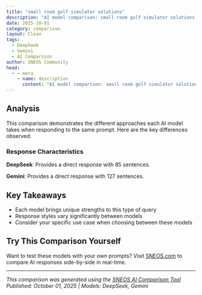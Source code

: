 ```yaml
---
title: "small room golf simulator solutions"
description: "AI model comparison: small room golf simulator solutions..."
date: 2025-10-01
category: comparison
layout: Clean
tags:
  - DeepSeek
  - Gemini
  - AI Comparison
author: SNEOS Community
head:
  - - meta
    - name: description
      content: "AI model comparison: small room golf simulator solutions..."
---
```


<ChatComparison
  title="small room golf simulator solutions"
  prompt="small room golf simulator solutions"
  :responses='{"DeepSeek": "Of course! Building a golf simulator for a small room is a fantastic project, but it requires careful planning to maximize your space. The key is to focus on **space-saving technology and a flexible setup**.\n\nHere is a comprehensive guide to small room golf simulator solutions, broken down by critical considerations and specific product recommendations.\n\n### First, Define Your \u0022Small Room\u0022 Dimensions\n\nThis is the most important step. Measure your **width, depth, and height** precisely.\n\n* **Low Ceilings (8\u0027 - 9\u0027):** This is your primary constraint. You\u0027ll need to consider your own height and swing.\n* **Limited Depth (10\u0027 - 14\u0027):** This dictates the type of launch monitor you can use and your safety.\n* **Narrow Width (10\u0027 - 12\u0027):** This affects whether you can swing a driver comfortably and if you need an offset hitting position.\n\n---\n\n### Key Considerations for a Small Space\n\n#### 1. Launch Monitor Technology (The Heart of the System)\nThis is your biggest decision. For small rooms, **camera-based** and **doppler radar** units have significant space requirements. The best solutions are **Photometric (overhead) or Radar with limited flight space**.\n\n**Top Recommendations for Small Rooms:**\n\n* **SkyTrak\u002B / Original SkyTrak:** The classic choice for tight spaces. It uses photometric technology and only needs about 8-10 feet of ball flight. It\u0027s placed directly to the side of the ball. Excellent balance of price and performance.\n* **Foresight Sports GC3 / Bushnell Launch Pro:** A step up in accuracy and speed. Like the SkyTrak, it\u0027s photometric and sits directly behind the ball. It requires almost no ball flight, making it perfect for the shallowest of rooms.\n* **Uneekor EYE MINI:** A fantastic overhead unit. It mounts to the ceiling just in front of the ball. It requires minimal floor space and provides incredibly accurate club data without any stickers. Great for a clean setup.\n* **FlightScope Mevo\u002B (with 2023 Pro Package):** The best radar option for limited space. With its **\u0022Indoor Mode\u0022** and **\u0022Limited Flight\u0022** settings, it can work in as little as 8 feet of ball flight behind you and 10-12 feet in front. You must have the space behind you for this to work.\n\n**Avoid (or use with caution) in very small spaces:**\n* **Full-Size Radar (TrackMan, FlightScope X3):** Require 16-20\u002B feet of ball flight.\n* **Older Camera Systems (GCQuad/GC2 require some space, but less than radar):** Still good, but GC3 is often a better value now.\n\n#### 2. Hitting Screen \u0026 Enclosure\nYou don\u0027t have room for a massive, commercial-style enclosure.\n\n* **Size:** Look for a **8\u0027 W x 8\u0027 H** or **9\u0027 W x 9\u0027 H** screen. This is large enough for immersion but small enough to fit.\n* **Type:** A **retractable screen** or a **spornia-style SP7/G7 net** is ideal. You can pack it away when not in use, turning the room back into a living space.\n * **Spornia SP7/G7 Net:** Highly recommended. It has a built-in \u0022side barrier net\u0022 that protects your walls and includes a projected target. It\u0027s a fantastic all-in-one solution.\n * **Retractable Screen:** You can mount a roller to the ceiling and pull the screen down only when practicing.\n* **Enclosure:** If you build a frame, make it minimal. Use **1.5\u0022 or 2\u0022 EMT conduit pipes** from a hardware store to build a lightweight, custom-sized frame. Use heavy-duty moving blankets hung behind the screen to deaden impact and protect the wall.\n\n#### 3. Projector \u0026 Software\n* **Projector Placement:** In a small room, a **Short-Throw (ST) or Ultra-Short-Throw (UST) projector** is mandatory. It can be mounted just a few feet from the screen, eliminating shadows and keeping it safe from shanks.\n* **Software:** Your launch monitor will determine your software options.\n * **Free/Included:** SkyTrak Game Improvement, FS Skills, EYE MINI\u0027s Ignite.\n * **Premium (Subscription):** **The Golf Club 2019 (TGC 2019)** and **Awesome Golf** are popular and work with most monitors. Foresight\u0027s FSX Play is top-tier but locked to their hardware.\n\n#### 4. Safety \u0026 Room Protection\nThis is non-negotiable in a small room.\n\n* **Side Nets:** Absolutely essential. Use netting or fabric to cover the walls to your immediate left and right (for a right-handed golfer).\n* **Ceiling Protection:** If your backswing gets close to the ceiling, consider hanging some foam tiles or a net to protect both your club and the drywall.\n* **Flooring:** A high-quality, real-feel hitting mat is crucial for joint health. Consider a **5\u0027 x 5\u0027** mat to give yourself some stance room.\n\n---\n\n### Sample Small Room Setups\n\n#### Setup 1: The \u0022Budget-Conscious \u0026 Compact\u0022 (~$3,000 - $5,000)\n* **Room Size:** 9\u0027W x 10\u0027D x 8.5\u0027H\n* **Launch Monitor:** **SkyTrak\u002B**\n* **Screen/Net:** **Spornia SP7/G7 Practice Net**\n* **Projector:** BenQ TH671ST (Short-Throw)\n* **Mat:** Fiberbuilt Player Preferred or Country Club Elite\n* **Software:** The Golf Club 2019 (TGC 2019) Subscription\n* **Why it works:** The Spornia net is quick to set up and take down. The SkyTrak\u002B needs minimal space. The short-throw projector completes the immersive experience without needing a permanent enclosure.\n\n#### Setup 2: The \u0022Premium \u0026 Permanent\u0022 (~$8,000 - $12,000)\n* **Room Size:** 10\u0027W x 12\u0027D x 9\u0027H\n* **Launch Monitor:** **Foresight GC3** or **Uneekor EYE MINI**\n* **Screen/Enclosure:** Custom 8\u0027x8\u0027 EMT Conduit Frame with a premium screen and memory foam padding.\n* **Projector:** Optoma GT1090HDR (Ultra-Short-Throw)\n* **Mat:** Fiberbuilt Flight Deck or DIY stance setup.\n* **Software:** FSX Play (for GC3) or Uneekor\u0027s Refine Software (for EYE MINI)\n* **Why it works:** This setup prioritizes data accuracy and a clean, professional look. The overhead EYE MINI keeps the floor clear, while the GC3 is the gold standard for portable units.\n\n#### Setup 3: The \u0022Net-Only \u0026 Data-Focused\u0022 (~$2,000 - $4,000)\n* **Room Size:** 8\u0027W x 9\u0027D x 8\u0027H\n* **Launch Monitor:** **FlightScope Mevo\u002B** (if you have the 8ft depth behind you) or **SkyTrak\u002B**\n* **Screen/Net:** **Net Return Pro Series Net** or a similar high-quality, impact-absorbing net.\n* **Mat:** Any high-quality 4\u0027x5\u0027 mat.\n* **Display:** A large TV or monitor on a stand to your side, running the launch monitor\u0027s app.\n* **Why it works:** This is the ultimate space-saver. You forgo the projector and screen for a simple net and a TV. You get all the critical data and simulation features without needing a dedicated \u0022theater\u0022 setup.\n\n### Final Checklist Before You Buy:\n\n1. **Measure Twice:** Width, Depth, Height. Don\u0027t guess.\n2. **Swing Test:** Take your longest club and make slow-motion swings to check for clearance on all sides.\n3. **Prioritize the Launch Monitor:** Choose one that fits your space and budget.\n4. **Don\u0027t Skimp on Safety:** Budget for side and ceiling protection.\n5. **Think About Flexibility:** A retractable or pack-away net/screen can make a multi-purpose room viable.\n\nA small room should not stop you from having an excellent golf simulator. With the right components, you can create a highly effective and enjoyable practice space.", "Gemini": "Okay, let\u0027s explore some small room golf simulator solutions. Space is often the biggest constraint, so we\u0027ll focus on options that maximize playability in limited areas.\n\n**Understanding the Challenges of Small Rooms**\n\nBefore diving into solutions, let\u0027s acknowledge the challenges:\n\n* **Swing Space:** You need enough room to comfortably and safely swing a golf club without hitting walls, ceilings, or equipment. This is the biggest constraint.\n* **Projection Distance:** Projectors need a certain distance from the screen to create an adequate image size. Short throw projectors help but still require space.\n* **Depth Perception:** A shorter distance from the screen can sometimes impact the feeling of depth and realism.\n* **Safety:** Safety is paramount. You need to ensure the impact screen and surrounding area are well-protected.\n* **Acoustics:** Small rooms can create unwanted echoes. Sound dampening becomes more important.\n\n**Key Considerations Before You Start**\n\n1. **Measure Your Space:** Accurately measure the length, width, and height of your room. Consider any obstructions (pipes, beams, etc.). Draw a simple floor plan.\n2. **Identify Your Budget:** Golf simulators can range from a few hundred dollars to tens of thousands. Establish a realistic budget.\n3. **Define Your Goals:** What are you hoping to achieve with the simulator? Pure practice? Social gaming? Both? This will influence your equipment choices.\n4. **Analyze your Swing:** Do you have a shallow or steep swing plane? This affects ceiling height requirements.\n5. **Consider Your Skill Level:** A beginner might be happy with a simpler setup, while an experienced golfer might crave more advanced features.\n\n**Small Room Simulator Solutions - By Component**\n\nHere\u0027s a breakdown of solutions, categorized by the key components of a simulator:\n\n**1. Launch Monitors (Data Collection)**\n\nThis is arguably the most crucial component. It tracks your club and ball data. For small rooms, consider these options:\n\n* **Radar-Based Launch Monitors:**\n\n * **Pros:** Generally require less space behind the golfer, can be used indoors and outdoors, and often offer club data. Some can be placed to the side of the hitting area.\n * **Cons:** Can be more expensive than photometric (camera-based) options.\n * **Examples:**\n * **Garmin Approach R10:** Good entry-level option. More affordable, but less accurate than higher-end models. Requires about 6-8 feet behind you.\n * **Swing Caddie SC4:** More accuracy and features than R10 at a similar price.\n * **Foresight Sports GCQuad/GC3:** Top-of-the-line accuracy. Requires placement on the ground to the side, saving space. (expensive)\n * **Rapsodo MLM2PRO:** Solid mid-range option with good accuracy.\n\n* **Photometric (Camera-Based) Launch Monitors:**\n\n * **Pros:** Can be very accurate. Some offer video playback of your swing.\n * **Cons:** Often require more space behind the golfer. Lighting can be a factor.\n * **Examples:**\n * **SkyTrak:** Popular, relatively affordable, and accurate. Requires roughly 8-10 feet behind the golfer.\n * **Uneekor QED/EYE XO:** Overhead mounted, freeing up floor space. Requires professional installation. (expensive)\n * **Full Swing KIT:** Good accuracy, uses radar and camera, can be used indoors or outdoors.\n * **FlightScope Mevo\u002B:** Versatile option; can be used indoors and outdoors, good accuracy.\n\n* **Placement:**\n * **Behind the Hitter:** Traditional placement requires the most depth.\n * **To the Side:** Some radar-based launch monitors like the GCQuad/GC3 or Bushnell Launch Pro can be positioned to the side, significantly reducing the depth requirement.\n\n**2. Impact Screen**\n\n* **Size:** Choose the largest screen that fits comfortably in your space, while leaving adequate safety margins. Consider the aspect ratio (4:3, 16:9, or ultrawide) based on your projector and simulator software.\n* **Material:** Look for durable, low-bounce materials designed for golf simulators. Premium screens reduce noise and provide a clearer image.\n* **Mounting:**\n * **Wall-Mounted:** Easiest to install but takes up floor space.\n * **Suspended/Hanging:** Can save floor space, but requires a strong ceiling structure.\n * **Retractable:** Great for multi-purpose rooms. Can be rolled up when not in use. Adds cost and complexity.\n* **Enclosure:** A full enclosure adds safety, reduces light bleed, and contains errant shots. Some DIY options exist, or you can purchase pre-made enclosures. Consider padding the walls and ceiling of the enclosure for added safety and sound dampening.\n\n**3. Projector**\n\n* **Short Throw Projector:** Essential for small rooms. These projectors can create a large image from a very short distance (a few feet). Ultra-short throw projectors are even better, but more expensive.\n* **Brightness (Lumens):** The brighter the projector, the better the image will be, especially in rooms with ambient light. Look for at least 3000 lumens, and ideally 4000\u002B for a bright room.\n* **Resolution:** 1080p (Full HD) is the minimum, but 4K projectors offer a sharper, more detailed image (at a higher cost).\n* **Throw Ratio:** This indicates the distance required to project a specific image size. Lower throw ratios are better for small rooms. For example, a 0.5:1 throw ratio means the projector needs to be half the width of the screen away from the screen.\n* **Placement:**\n * **Ceiling Mount:** Ideal for small rooms as it gets the projector out of the way. Requires careful planning and installation.\n * **Floor Stand:** More flexible, but can be a tripping hazard.\n\n**4. Simulator Software**\n\n* **Features:** Consider the features you need: practice ranges, course play, multiplayer modes, swing analysis tools, etc.\n* **Compatibility:** Ensure the software is compatible with your chosen launch monitor.\n* **Graphics:** Some software offers more realistic graphics than others.\n* **Examples:**\n * **E6 Connect:** Very popular and versatile, offering a wide range of courses and features.\n * **The Golf Club 2019 (TGC2019)/2K23:** Known for its realistic course graphics and course design tools.\n * **Awesome Golf:** Fun and engaging, particularly for beginners.\n * **GSPro:** Offers realistic gameplay and advanced features.\n\n**5. Hitting Mat**\n\n* **Quality:** Invest in a high-quality mat that simulates real fairway conditions. A good mat will protect your wrists and elbows from injury.\n* **Thickness:** Look for a mat that\u0027s thick enough to absorb impact, but not so thick that it\u0027s difficult to stand on.\n* **Size:** Choose a mat that provides ample space for your stance.\n* **Stance Mat:** Consider a separate stance mat to raise you up to the level of the hitting mat, providing a more consistent and comfortable setup.\n* **Divot Action:** Some mats have a replaceable \u0022divot\u0022 section that simulates taking a divot.\n\n**6. Computer/Tablet**\n\n* **Specifications:** The simulator software will have minimum and recommended system requirements. Make sure your computer or tablet meets those requirements, especially regarding graphics card and processing power.\n* **Connection:** Ensure your computer has the necessary ports (HDMI, USB) to connect to the projector and launch monitor.\n\n**7. Safety Measures**\n\n* **Padding:** Pad the walls and ceiling around the hitting area. Use foam padding or acoustic panels.\n* **Netting:** Install netting to catch stray shots that miss the screen.\n* **Clearance:** Ensure you have adequate clearance around your swing path.\n* **Warning Signs:** Post warning signs to alert others when the simulator is in use.\n\n**Small Room Specific Strategies**\n\n* **Shorter Clubs:** Consider using shorter clubs (e.g., pitching wedge only) or trimming down existing clubs to reduce swing arc and minimize the risk of hitting walls.\n* **Limited Backswing:** Consciously shorten your backswing to fit within the available space.\n* **Sidearm Swing:** This is a bit extreme, but some people adapt to a more sidearm swing for extremely tight spaces. It requires significant practice.\n* **Swing Analysis Focus:** Prioritize using the simulator for swing analysis rather than full-force drives.\n* **Virtual Range:** Spend more time on the virtual driving range than playing full virtual rounds.\n* **Strategic Placement:** Carefully position the hitting area to take advantage of the longest dimension of the room.\n* **Mirrors:** Install mirrors to help you monitor your swing in the limited space.\n\n**Example Small Room Setups**\n\n* **Budget-Friendly (Under $3000):**\n * Garmin Approach R10\n * DIY Impact Screen (using blackout cloth or canvas)\n * Short Throw Projector (refurbished or entry-level model)\n * Basic Hitting Mat\n * E6 Connect Basic Subscription (or free simulator software)\n* **Mid-Range ($5000 - $10,000):**\n * SkyTrak or FlightScope Mevo\u002B\n * Commercial-Grade Impact Screen\n * Short Throw Projector (higher resolution and brightness)\n * High-Quality Hitting Mat\n * Full Enclosure (DIY or purchased)\n * E6 Connect or TGC2019 subscription\n* **Premium (Over $10,000):**\n * Foresight Sports GCQuad/GC3 or Uneekor QED/EYE XO\n * Premium Impact Screen with Enclosure\n * 4K Short Throw Projector\n * Top-of-the-Line Hitting Mat\n * High-End Computer\n * Professional Installation\n\n**DIY vs. Professional Installation**\n\n* **DIY:** Saves money, but requires technical skills and time.\n* **Professional Installation:** More expensive, but ensures proper setup, calibration, and safety. Worth considering for complex systems like overhead launch monitors.\n\n**Important Considerations**\n\n* **Trial and Error:** Be prepared to experiment with different setups and settings to find what works best for your space and swing.\n* **Read Reviews:** Research launch monitors, projectors, and software before making a purchase.\n* **Watch Videos:** There are many helpful videos online demonstrating small room simulator setups.\n* **Consult with Experts:** If you\u0027re unsure about any aspect of the setup, consult with a golf simulator expert.\n\nBy carefully considering your space, budget, and goals, you can create a functional and enjoyable golf simulator experience, even in a small room. Good luck!\n"}' 
  published-date="18:18"
/>

## Analysis

This comparison demonstrates the different approaches each AI model takes when responding to the same prompt. Here are the key differences observed:

### Response Characteristics

**DeepSeek**: Provides a direct response with 85 sentences. 

**Gemini**: Provides a direct response with 127 sentences. 

## Key Takeaways

- Each model brings unique strengths to this type of query
- Response styles vary significantly between models
- Consider your specific use case when choosing between these models

## Try This Comparison Yourself

Want to test these models with your own prompts? Visit [SNEOS.com](https://sneos.com) to compare AI responses side-by-side in real-time.

---

*This comparison was generated using the [SNEOS AI Comparison Tool](https://sneos.com)*
*Published: October 01, 2025 | Models: DeepSeek, Gemini*
